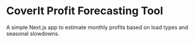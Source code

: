 # CoverIt Profit Forecasting Tool

A simple Next.js app to estimate monthly profits based on load types and seasonal slowdowns.